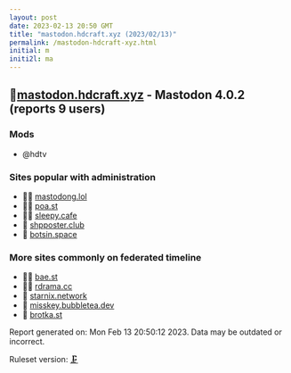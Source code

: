```yaml
---
layout: post
date: 2023-02-13 20:50 GMT
title: "mastodon.hdcraft.xyz (2023/02/13)"
permalink: /mastodon-hdcraft-xyz.html
initial: m
initi2l: ma
---
```


## 🦝[mastodon.hdcraft.xyz](https://mastodon.hdcraft.xyz) - Mastodon 4.0.2 (reports 9 users)

### Mods
 * @hdtv

### Sites popular with administration

* 🦝🧸 [mastodong.lol](/mastodong-lol.html)
* 🦝🧸 [poa.st](/poa-st.html)
* 🦝🧸 [sleepy.cafe](/sleepy-cafe.html)
* 🦝 [shpposter.club](/shpposter-club.html)
* 🐘 [botsin.space](/botsin-space.html)

### More sites commonly on federated timeline

* 🦝🧸 [bae.st](/bae-st.html)
* 🦝🧸 [rdrama.cc](/rdrama-cc.html)
* 🦝 [starnix.network](/starnix-network.html)
* 🦝 [misskey.bubbletea.dev](/misskey-bubbletea-dev.html)
* 🦝 [brotka.st](/brotka-st.html)

Report generated on: Mon Feb 13 20:50:12 2023. Data may be outdated or incorrect.

Ruleset version: [🗜](/version-clamp)
